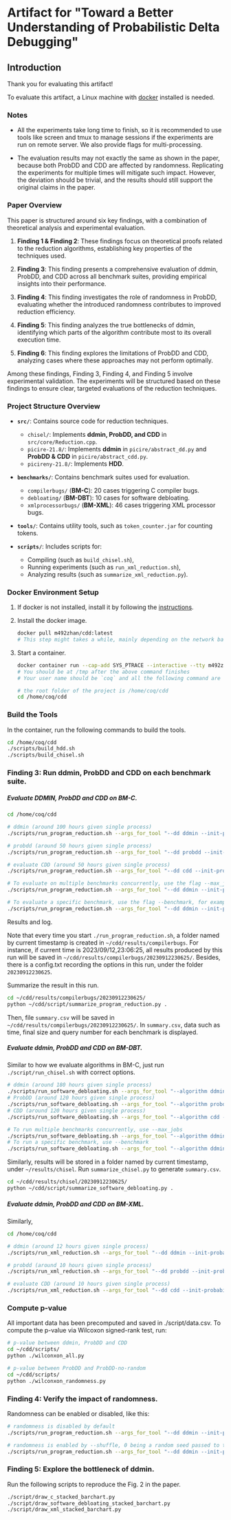 # Artifact for "Toward a Better Understanding of Probabilistic Delta Debugging"

## Introduction

Thank you for evaluating this artifact!

To evaluate this artifact, a Linux machine with [docker](https://docs.docker.com/get-docker/) installed is needed.

### Notes

- All the experiments take long time to finish, so it is recommended to use tools like screen and tmux to manage sessions if the experiments are run on remote server. We also provide flags for multi-processing.

- The evaluation results may not exactly the same as shown in the paper, because both ProbDD and CDD are affected by randomness. Replicating the experiments for multiple times will mitigate such impact. However, the deviation should be trivial, and the results should still support the original claims in the paper.

### Paper Overview

This paper is structured around six key findings, with a combination of theoretical analysis and experimental evaluation.

1. **Finding 1 & Finding 2**: These findings focus on theoretical proofs related to the reduction algorithms, establishing key properties of the techniques used.

2. **Finding 3**: This finding presents a comprehensive evaluation of ddmin, ProbDD, and CDD across all benchmark suites, providing empirical insights into their performance.

3. **Finding 4**: This finding investigates the role of randomness in ProbDD, evaluating whether the introduced randomness contributes to improved reduction efficiency.

4. **Finding 5**: This finding analyzes the true bottlenecks of ddmin, identifying which parts of the algorithm contribute most to its overall execution time.

5. **Finding 6**: This finding explores the limitations of ProbDD and CDD, analyzing cases where these approaches may not perform optimally.

Among these findings, Finding 3, Finding 4, and Finding 5 involve experimental validation. The experiments will be structured based on these findings to ensure clear, targeted evaluations of the reduction techniques.


### Project Structure Overview
- **`src/`**: Contains source code for reduction techniques.
  - `chisel/`: Implements **ddmin, ProbDD, and CDD** in `src/core/Reduction.cpp`.
  - `picire-21.8/`: Implements **ddmin** in `picire/abstract_dd.py` and **ProbDD & CDD** in `picire/abstract_cdd.py`.
  - `picireny-21.8/`: Implements **HDD**.

- **`benchmarks/`**: Contains benchmark suites used for evaluation.
  - `compilerbugs/` (**BM-C**): 20 cases triggering C compiler bugs.
  - `debloating/` (**BM-DBT**): 10 cases for software debloating.
  - `xmlprocessorbugs/` (**BM-XML**): 46 cases triggering XML processor bugs.

- **`tools/`**: Contains utility tools, such as `token_counter.jar` for counting tokens.

- **`scripts/`**: Includes scripts for:
  - Compiling (such as `build_chisel.sh`),
  - Running experiments (such as `run_xml_reduction.sh`),
  - Analyzing results (such as `summarize_xml_reduction.py`).


### Docker Environment Setup

1. If docker is not installed, install it by following the [instructions](https://docs.docker.com/get-docker/).
2. Install the docker image.

   ```bash
   docker pull m492zhan/cdd:latest
   # This step might takes a while, mainly depending on the network bandwidth. It also takes up much disk space (nearly 80GB)
   ```

3. Start a container.

   ```bash
   docker container run --cap-add SYS_PTRACE --interactive --tty m492zhan/cdd:latest /bin/bash
   # You should be at /tmp after the above command finishes
   # Your user name should be `coq` and all the following command are executed in docker

   # the root folder of the project is /home/coq/cdd
   cd /home/coq/cdd
   ```

### Build the Tools

In the container, run the following commands to build the tools.

```bash
cd /home/coq/cdd
./scripts/build_hdd.sh
./scripts/build_chisel.sh
```

### Finding 3: Run ddmin, ProbDD and CDD on each benchmark suite.

##### Evaluate DDMIN, ProbDD and CDD on BM-C.

   ```bash
   cd /home/coq/cdd

   # ddmin (around 100 hours given single process)
   ./scripts/run_program_reduction.sh --args_for_tool "--dd ddmin --init-probability 0.1"

   # probdd (around 50 hours given single process)
   ./scripts/run_program_reduction.sh --args_for_tool "--dd probdd --init-probability 0.1"

   # evaluate CDD (around 50 hours given single process)
   ./scripts/run_program_reduction.sh --args_for_tool "--dd cdd --init-probability 0.1"

   # To evaluate on multiple benchmarks concurrently, use the flag --max_jobs, for example:
   ./scripts/run_program_reduction.sh --args_for_tool "--dd ddmin --init-probability 0.1" --max_jobs "8"

   # To evaluate a specific benchmark, use the flag --benchmark, for example:
   ./scripts/run_program_reduction.sh --args_for_tool "--dd ddmin --init-probability 0.1" --benchmark "clang-22382"
   ```

Results and log.

   Note that every time you start `./run_program_reduction.sh`, a folder named by current timestamp is created in
   `~/cdd/results/compilerbugs`.
   For instance, if current time is 2023/09/12,23:06:25, all results produced by this run will be saved in `~/cdd/results/compilerbugs/20230912230625/`. Besides, there is a config.txt recording the options in this run, under the folder `20230912230625`.

   Summarize the result in this run.

   ```bash
   cd ~/cdd/results/compilerbugs/20230912230625/
   python ~/cdd/script/summarize_program_reduction.py .
   ```

   Then, file `summary.csv` will be saved in `~/cdd/results/compilerbugs/20230912230625/`.
   In `summary.csv`, data such as time, final size and query number for each benchmark is displayed.

##### Evaluate ddmin, ProbDD and CDD on BM-DBT.

   Similar to how we evaluate algorithms in BM-C, just run `./script/run_chisel.sh` with correct options.

   ```bash
   # ddmin (around 180 hours given single process)
   ./scripts/run_software_debloating.sh --args_for_tool "--algorithm ddmin --init_probability 0.1"
   # ProbDD (around 120 hours given single process)
   ./scripts/run_software_debloating.sh --args_for_tool "--algorithm probdd --init_probability 0.1"
   # CDD (around 120 hours given single process)
   ./scripts/run_software_debloating.sh --args_for_tool "--algorithm cdd --init_probability 0.1"

   # To run multiple benchmarks concurrently, use --max_jobs
   ./scripts/run_software_debloating.sh --args_for_tool "--algorithm ddmin --init_probability 0.1" --max_jobs "8"
   # To run a specific benchmark, use --benchmark
   ./scripts/run_software_debloating.sh --args_for_tool "--algorithm ddmin --init_probability 0.1" --benchmark "mkdir-5.2.1"
   ```

   Similarly, results will be stored in a folder named by current timestamp, under `~/results/chisel`. Run `summarize_chisel.py` to generate `summary.csv`.

   ```bash
   cd ~/cdd/results/chisel/20230912230625/
   python ~/cdd/script/summarize_software_debloating.py .
   ```
   
##### Evaluate ddmin, ProbDD and CDD on BM-XML.

   Similarly, 
   
   ```bash
   cd /home/coq/cdd

   # ddmin (around 12 hours given single process)
   ./scripts/run_xml_reduction.sh --args_for_tool "--dd ddmin --init-probability 0.0025"

   # probdd (around 10 hours given single process)
   ./scripts/run_xml_reduction.sh --args_for_tool "--dd probdd --init-probability 0.0025"

   # evaluate CDD (around 10 hours given single process)
   ./scripts/run_xml_reduction.sh --args_for_tool "--dd cdd --init-probability 0.0025"

   ```

### Compute p-value
All important data has been precomputed and saved in ./script/data.csv. To compute the p-value via Wilcoxon signed-rank test, run:

   ```bash
   # p-value between ddmin, ProbDD and CDD
   cd ~/cdd/scripts/
   python ./wilconxon_all.py

   # p-value between ProbDD and ProbDD-no-random
   cd ~/cdd/scripts/
   python ./wilconxon_randomness.py
  ```

### Finding 4: Verify the impact of randomness.
Randomness can be enabled or disabled, like this:

   ```bash
   # randomness is disabled by default
   ./scripts/run_program_reduction.sh --args_for_tool "--dd ddmin --init-probability 0.1"

   # randomness is enabled by --shuffle, 0 being a random seed passed to the random library.
   ./scripts/run_program_reduction.sh --args_for_tool "--dd ddmin --init-probability 0.1 --shuffle 0"
   ```

### Finding 5: Explore the bottleneck of ddmin.
Run the following scripts to reproduce the Fig. 2 in the paper.

```bash
./script/draw_c_stacked_barchart.py
./script/draw_software_debloating_stacked_barchart.py
./script/draw_xml_stacked_barchart.py
```
